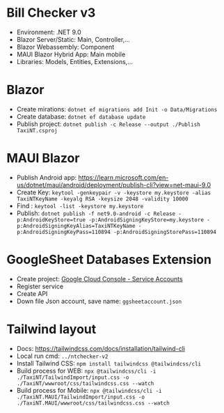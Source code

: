 # Bill Checker v3
- Environment: .NET 9.0
- Blazor Server/Static: Main, Controller,...
- Blazor Webassembly: Component
- MAUI Blazor Hybrid App: Main mobile
- Libraries: Models, Entities, Extensions,...

# Blazor 
- Create mirations: ```dotnet ef migrations add Init -o Data/Migrations```
- Create database: ```dotnet ef database update```
- Publish project: ```dotnet publish -c Release --output ./Publish TaxiNT.csproj```

# MAUI Blazor
- Publish Android app: https://learn.microsoft.com/en-us/dotnet/maui/android/deployment/publish-cli?view=net-maui-9.0
- Create Key: ```keytool -genkeypair -v -keystore my.keystore -alias TaxiNTKeyName -keyalg RSA -keysize 2048 -validity 10000```
- Find : ```keytool -list -keystore my.keystore```
- Publish: ```dotnet publish -f net9.0-android -c Release -p:AndroidKeyStore=true -p:AndroidSigningKeyStore=my.keystore -p:AndroidSigningKeyAlias=TaxiNTKeyName -p:AndroidSigningKeyPass=110894 -p:AndroidSigningStorePass=110894```

# GoogleSheet Databases Extension
- Create project: [Google Cloud Console - Service Accounts](https://console.cloud.google.com/iam-admin/serviceaccounts)
- Register service
- Create API
- Down file Json account, save name: ```ggsheetaccount.json```
  
# Tailwind layout
- Docs: https://tailwindcss.com/docs/installation/tailwind-cli
- Local run cmd: ```../ntchecker-v2``` 
- Install Tailwind CSS: ```npm install tailwindcss @tailwindcss/cli```
- Build process for WEB: ```npx @tailwindcss/cli -i ./TaxiNT/TailwindImport/input.css -o ./TaxiNT/wwwroot/css/tailwindcss.css --watch```
- Build process for Mobile: ```npx @tailwindcss/cli -i ./TaxiNT.MAUI/TailwindImport/input.css -o ./TaxiNT.MAUI/wwwroot/css/tailwindcss.css --watch```
